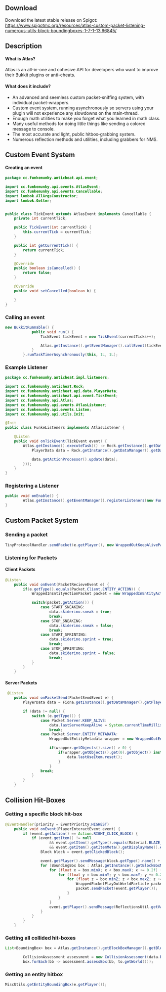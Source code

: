 ## Download
Download the latest stable release on Spigot: https://www.spigotmc.org/resources/atlas-custom-packet-listening-numerous-utils-block-boundingboxes-1-7-1-13.66845/

## Description
#### What is Atlas?
Atlas is an all-in-one and cohesive API for developers who want to improve their Bukkit plugins or anti-cheats.

#### What does it include?

* An advanced and seemless custom packet-sniffing system, with individual packet-wrappers.
* Custom event system, running asynchronously so servers using your plugin will not experience any slowdowns on the main-thread.
* Enough math utilities to make you forget what you learned in math class.
* Many useful methods for doing little things like sending a colored message to console.
* The most accurate and light, public hitbox-grabbing system.
* Numerous reflection methods and utilities, including grabbers for NMS.

## Custom Event System

#### Creating an event
```java
package cc.funkemunky.anticheat.api.event;

import cc.funkemunky.api.events.AtlasEvent;
import cc.funkemunky.api.events.Cancellable;
import lombok.AllArgsConstructor;
import lombok.Getter;


public class TickEvent extends AtlasEvent implements Cancellable {
    private int currentTick;

    public TickEvent(int currentTick) {
        this.currentTick = currentTick;
    }

    public int getCurrentTick() {
        return currentTick;
    }

    @Override
    public boolean isCancelled() {
        return false;
    }

    @Override
    public void setCancelled(boolean b) {

    }
}

```

### Calling an event
```java
new BukkitRunnable() {
            public void run() {
                TickEvent tickEvent = new TickEvent(currentTicks++);

                Atlas.getInstance().getEventManager().callEvent(tickEvent);
            }
        }.runTaskTimerAsynchronously(this, 1L, 1L);
```

### Example Listener
```java
package cc.funkemunky.anticheat.impl.listeners;

import cc.funkemunky.anticheat.Rock;
import cc.funkemunky.anticheat.api.data.PlayerData;
import cc.funkemunky.anticheat.api.event.TickEvent;
import cc.funkemunky.api.Atlas;
import cc.funkemunky.api.events.AtlasListener;
import cc.funkemunky.api.events.Listen;
import cc.funkemunky.api.utils.Init;

@Init
public class FunkeListeners implements AtlasListener {

    @Listen
    public void onTickEvent(TickEvent event) {
        Atlas.getInstance().executeTask(() -> Rock.getInstance().getDataManager().getDataObjects().keySet().forEach(key -> {
            PlayerData data = Rock.getInstance().getDataManager().getDataObjects().get(key);

            data.getActionProcessor().update(data);
        }));
    }
}
```

### Registering a Listener
```java
public void onEnable() {
        Atlas.getInstance().getEventManager().registerListeners(new FunkeListeners(), this);
}
```

## Custom Packet System

### Sending a packet
```java
TinyProtocolHandler.sendPacket(e.getPlayer(), new WrappedOutKeepAlivePacket(233 + e.getPlayer().getEntityId() + 935));
```

### Listening for Packets

#### Client Packets
```java
@Listen
    public void onEvent(PacketRecieveEvent e) {
        if(e.getType().equals(Packet.Client.ENTITY_ACTION)) {
            WrappedInEntityActionPacket packet = new WrappedInEntityActionPacket(e.getPacket(), e.getPlayer());

            switch(packet.getAction()) {
                case START_SNEAKING:
                    data.skiderino.sneak = true;
                    break;
                case STOP_SNEAKING:
                    data.skiderino.sneak = false;
                    break;
                case START_SPRINTING:
                    data.skiderino.sprint = true;
                    break;
                case STOP_SPRINTING:
                    data.skiderino.sprint = false;
                    break;
            }
        }
    }
```

#### Server Packets
```java
 @Listen
    public void onPacketSend(PacketSendEvent e) {
        PlayerData data = Fiona.getInstance().getDataManager().getPlayerData(e.getPlayer());

        if (data != null) {
            switch (e.getType()) {
                case Packet.Server.KEEP_ALIVE:
                    data.lastServerKeepAlive = System.currentTimeMillis();
                    break;
                case Packet.Server.ENTITY_METADATA:
                    WrappedOutEntityMetadata wrapper = new WrappedOutEntityMetadata(e.getPacket(), e.getPlayer());

                    if(wrapper.getObjects().size() > 0) {
                        if(wrapper.getObjects().get(0).getObject() instanceof Byte && (data.isUsingItem = ((Byte) wrapper.getObjects().get(0).getObject()) % 0x5 == 1)) {
                            data.lastUseItem.reset();
                        }
                    }
                break;
			}
        }
    }
```

## Collision Hit-Boxes

### Getting a specific block hit-box
```java
@EventHandler(priority = EventPriority.HIGHEST)
    public void onEvent(PlayerInteractEvent event) {
        if (event.getAction() == Action.RIGHT_CLICK_BLOCK) {
            if (event.getItem() != null
                    && event.getItem().getType().equals(Material.BLAZE_ROD)
                    && event.getItem().getItemMeta().getDisplayName().equalsIgnoreCase(Color.Red + "Magic Box Wand")) {
                Block block = event.getClickedBlock();

                event.getPlayer().sendMessage(block.getType().name() + "'s Data: " + block.getData());
                for (BoundingBox box : Atlas.getInstance().getBlockBoxManager().getBlockBox().getSpecificBox(block.getLocation())) {
                    for (float x = box.minX; x < box.maxX; x += 0.2f) {
                        for (float y = box.minY; y < box.maxY; y += 0.2f) {
                            for (float z = box.minZ; z < box.maxZ; z += 0.2f) {
                                WrappedPacketPlayOutWorldParticle packet = new WrappedPacketPlayOutWorldParticle(WrappedEnumParticle.FLAME, true, x, y, z, 0f, 0f, 0f, 0f, 1, null);
                                packet.sendPacket(event.getPlayer());
                            }
                        }
                    }
                    event.getPlayer().sendMessage(ReflectionsUtil.getVanillaBlock(event.getClickedBlock()).getClass().getSimpleName() + ": " + box.toString());
                }
            }
        }
    }
```

### Getting all collided hit-boxes
```java
List<BoundingBox> box = Atlas.getInstance().getBlockBoxManager().getBlockBox().getCollidingBoxes(to.getWorld(), data.boundingBox.grow(0.5f, 0.1f, 0.5f).subtract(0, 0.5f, 0, 0, 0, 0));

        CollisionAssessment assessment = new CollisionAssessment(data.boundingBox, data);
        box.forEach(bb -> assessment.assessBox(bb, to.getWorld()));
```

### Getting an entity hitbox
```java
MiscUtils.getEntityBoundingBox(e.getPlayer());
```
[Latest]: https://github.com/funkemunky/Atlas/releases "Download Latest"
